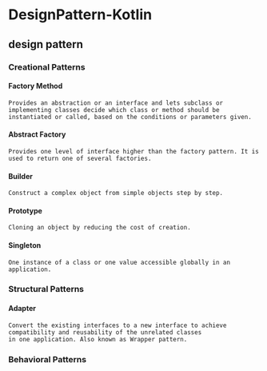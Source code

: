 # DesignPattern-Kotlin
## design pattern 
### Creational Patterns
#### Factory Method  
    Provides an abstraction or an interface and lets subclass or implementing classes decide which class or method should be
    instantiated or called, based on the conditions or parameters given.
#### Abstract Factory
    Provides one level of interface higher than the factory pattern. It is used to return one of several factories.
#### Builder
    Construct a complex object from simple objects step by step.
#### Prototype
    Cloning an object by reducing the cost of creation.
#### Singleton
    One instance of a class or one value accessible globally in an application.
    
### Structural Patterns
#### Adapter
    Convert the existing interfaces to a new interface to achieve compatibility and reusability of the unrelated classes
    in one application. Also known as Wrapper pattern.

### Behavioral Patterns
